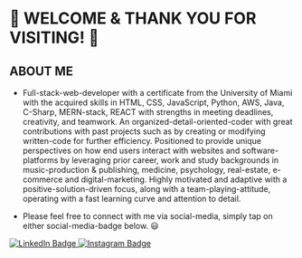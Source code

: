 # 👋 WELCOME & THANK YOU FOR VISITING! 👋 

## ABOUT ME
* Full-stack-web-developer with a certificate from the University of Miami with the acquired skills in HTML, CSS, JavaScript, Python, AWS, Java, C-Sharp, MERN-stack, REACT with strengths in meeting deadlines, creativity, and teamwork. An organized-detail-oriented-coder with great contributions with past projects such as by creating or modifying written-code for further efficiency.  Positioned to provide unique perspectives on how end users interact with websites and software-platforms by leveraging prior career, work and study backgrounds in music-production & publishing, medicine, psychology, real-estate, e-commerce and digital-marketing. Highly motivated and adaptive with a positive-solution-driven focus, along with a team-playing-attitude, operating with a fast learning curve and attention to detail.


* Please feel free to connect with me via social-media, simply tap on either social-media-badge below. 😃
<div id="badges">
  <a href="https://www.linkedin.com/in/andresabreucreator/">
    <img src="https://img.shields.io/badge/LinkedIn-blue?style=for-the-badge&logo=linkedin&logoColor=white" alt="LinkedIn Badge"/>
  </a>
  <a href="https://www.instagram.com/_andresabreu_/">
    <img src="https://img.shields.io/badge/Instagram-E4405F?style=for-the-badge&logo=instagram&logoColor=white" alt="Instagram Badge"/>
  </a>
 </div>



<!--
**andres-abreu/andres-abreu** is a ✨ _special_ ✨ repository because its `README.md` (this file) appears on your GitHub profile.

Here are some ideas to get you started:

- 🔭 I’m currently working on ...
- 🌱 I’m currently learning ...
- 👯 I’m looking to collaborate on ...
- 🤔 I’m looking for help with ...
- 💬 Ask me about ...
- 📫 How to reach me: ...
- 😄 Pronouns: ...
- ⚡ Fun fact: ...
-->
